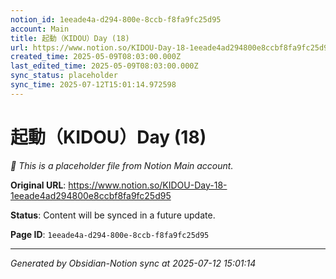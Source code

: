 ```yaml
---
notion_id: 1eeade4a-d294-800e-8ccb-f8fa9fc25d95
account: Main
title: 起動（KIDOU）Day (18)
url: https://www.notion.so/KIDOU-Day-18-1eeade4ad294800e8ccbf8fa9fc25d95
created_time: 2025-05-09T08:03:00.000Z
last_edited_time: 2025-05-09T08:03:00.000Z
sync_status: placeholder
sync_time: 2025-07-12T15:01:14.972598
---
```


# 起動（KIDOU）Day (18)

*🔄 This is a placeholder file from Notion Main account.*

**Original URL**: https://www.notion.so/KIDOU-Day-18-1eeade4ad294800e8ccbf8fa9fc25d95

**Status**: Content will be synced in a future update.

**Page ID**: `1eeade4a-d294-800e-8ccb-f8fa9fc25d95`

---

*Generated by Obsidian-Notion sync at 2025-07-12 15:01:14*
